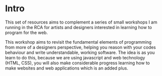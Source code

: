 # Intro

This set of resources aims to complement a series of small workshops I am running in the RCA for artists and designers interested in learning how to program for the web.

This workshop aims to revisit the fundamental elements of programming from more of a designers perspective, helping you reason with your codes behaviour and write understandable, working software. The idea is as you learn to do this, because we are using javascript and web technology \(HTML, CSS\), you will also make considerable progress learning how to make websites and web applications which is an added plus.

